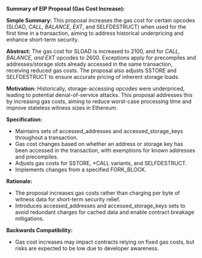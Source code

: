 **Summary of EIP Proposal (Gas Cost Increase):**

**Simple Summary:**
This proposal increases the gas cost for certain opcodes (SLOAD, *CALL, BALANCE, EXT*, and SELFDESTRUCT) when used for the first time in a transaction, aiming to address historical underpricing and enhance short-term security.

**Abstract:**
The gas cost for SLOAD is increased to 2100, and for *CALL, BALANCE, and EXT* opcodes to 2600. Exceptions apply for precompiles and addresses/storage slots already accessed in the same transaction, receiving reduced gas costs. The proposal also adjusts SSTORE and SELFDESTRUCT to ensure accurate pricing of inherent storage loads.

**Motivation:**
Historically, storage-accessing opcodes were underpriced, leading to potential denial-of-service attacks. This proposal addresses this by increasing gas costs, aiming to reduce worst-case processing time and improve stateless witness sizes in Ethereum.

**Specification:**
- Maintains sets of accessed_addresses and accessed_storage_keys throughout a transaction.
- Gas cost changes based on whether an address or storage key has been accessed in the transaction, with exemptions for known addresses and precompiles.
- Adjusts gas costs for SSTORE, *CALL variants, and SELFDESTRUCT.
- Implements changes from a specified FORK_BLOCK.

**Rationale:**
- The proposal increases gas costs rather than charging per byte of witness data for short-term security relief.
- Introduces accessed_addresses and accessed_storage_keys sets to avoid redundant charges for cached data and enable contract breakage mitigations.

 

**Backwards Compatibility:**
- Gas cost increases may impact contracts relying on fixed gas costs, but risks are expected to be low due to developer awareness.

 